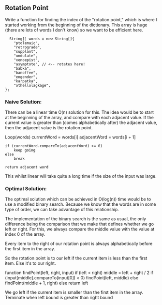 ## Rotation Point

Write a function for finding the index of the "rotation point," which is where I started working from the beginning of the dictionary. This array is huge (there are lots of words I don't know) so we want to be efficient here.

~~~
  String[] words = new String[]{
    "ptolemaic",
    "retrograde",
    "supplant",
    "undulate",
    "xenoepist",
    "asymptote", // <-- rotates here!
    "babka",
    "banoffee",
    "engender",
    "karpatka",
    "othellolagkage",
};
~~~

### Naive Solution:

There can be a linear time O(n) solution for this. The idea would be to start at the beginning of the array, and compare with each adjacent value. If the current value is greater than (comes alphabetically after) the adjacent value, then the adjacent value is the rotation point.

Loop(words)
	currentWord = words[i]
	adjacentWord = words[i + 1]
	
	if (currentWord.compareTo(adjacentWord) >= 0) 
		keep going
	else 
		break
		
	return adjacent word 
	
This whilst linear will take quite a long time if the size of the input was large. 

### Optimal Solution:

The optimal solution which can be achieved in O(log(n)) time would be to use a modified binary search. Because we know that the words are in some type of order, we can take advantage of this relationship.

The implementation of the binary search is the same as usual, the only difference being the comparison that we make that defines whether we go left or right. For this, we always compare the middle value with the value at index 0 of the array.

Every item to the right of our rotation point is always alphabetically before the first item in the array.

So the rotation point is to our left if the current item is less than the first item. Else it's to our right.

function findPoint(left, right, input)
	if (left < right)
		middle = left + right / 2
		if (input[middle].compareTo(input[0]) < 0) 
			findPoint(left, middle)
		else 
			findPoint(middle + 1, right)
	else return left

We go left if the current item is smaller than the first item in the array. Terminate when left bound is greater than right bound
